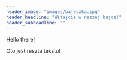 ```yaml
---
header_image: "images/bajeczka.jpg"
header_headline: "Witajcie w naszej bajce!"
header_subheadline: ""
---
```


Hello there!

Oto jest reszta tekstu!
